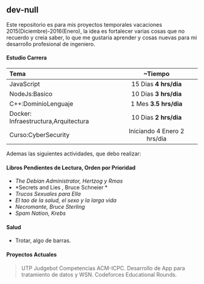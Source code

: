 ## dev-null
Este repositorio es para mis proyectos temporales vacaciones 2015(Diciembre)-2016(Enero), 
la idea es fortalecer varias cosas que no recuerdo y creia saber, lo que me gustaria aprender 
y cosas nuevas para mi desarrollo profesional de ingeniero. 

#### Estudio Carrera

Tema | ~Tiempo 
:--|:--:
JavaScript | 15 Dias **4 hrs/dia**
NodeJs:Basico| 10 Dias **3 hrs/dia**
C++:DominioLenguaje| 1 Mes **3.5 hrs/dia**
Docker: Infraestructura,Arquitectura| 10 Dias **2 hrs/dia**
Curso:CyberSecurity| Iniciando 4 Enero 2 hrs/dia

Ademas las siguientes actividades, que debo
realizar:

#### Libros Pendientes de Lectura, Orden por Prioridad

 - *The Debian Administrator, Hertzog y Rmas*
 - *Secrets and Lies , Bruce Schneier *
 - *Trucos Sexuales para Ella*
 - *El tao de la salud, el sexo y la larga vida*
 - *Necromante, Bruce Sterling*
 - *Spam Nation, Krebs*

#### Salud
- Trotar, algo de barras.

#### Proyectos Actuales

>UTP Judgebot  Competencias ACM-ICPC.
>Desarrollo de App para tratamiento de datos y WSN.
>Codeforces Educational Rounds.

